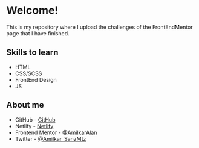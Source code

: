 # Welcome!

This is my repository where I upload the challenges of the FrontEndMentor page that I have finished.

## Skills to learn

- HTML
- CSS/SCSS
- FrontEnd Design
- JS

## About me

- GitHub - [GitHub](https://github.com/AmilkarAlan)
- Netlify - [Netlify](https://app.netlify.com/teams/amilkaralan/overview)
- Frontend Mentor - [@AmilkarAlan](https://www.frontendmentor.io/profile/AmilkarAlan)
- Twitter - [@Amilkar_SanzMtz](https://twitter.com/Amilkar_SanzMtz)
